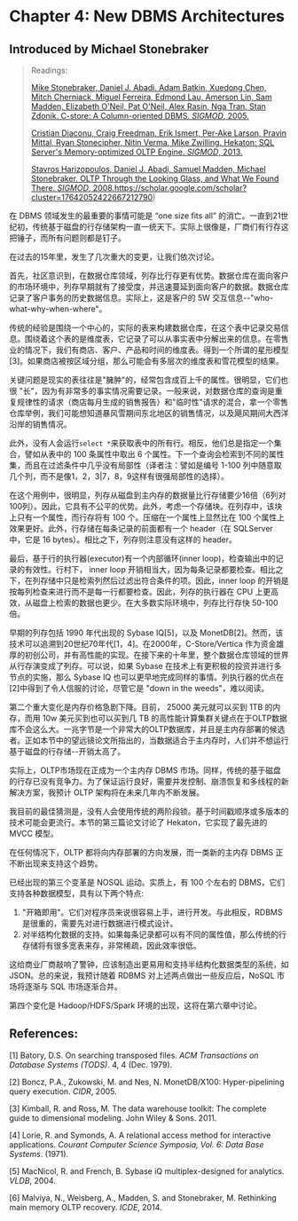 # Chapter 4: New DBMS Architectures

## Introduced by Michael Stonebraker

> Readings:
>
> [Mike Stonebraker, Daniel J. Abadi, Adam Batkin, Xuedong Chen, Mitch Cherniack, Miguel Ferreira, Edmond Lau, Amerson Lin, Sam Madden, Elizabeth O'Neil, Pat O'Neil, Alex Rasin, Nga Tran, Stan Zdonik. C-store: A Column-oriented DBMS. *SIGMOD*, 2005.](https://scholar.google.com/scholar?cluster=12924804892742402591)
>
> [Cristian Diaconu, Craig Freedman, Erik Ismert, Per-Ake Larson, Pravin Mittal, Ryan Stonecipher, Nitin Verma, Mike Zwilling. Hekaton: SQL Server's Memory-optimized OLTP Engine. *SIGMOD*, 2013.](https://scholar.google.com/scholar?cluster=14161764654889427045)
>
> [Stavros Harizopoulos, Daniel J. Abadi, Samuel Madden, Michael Stonebraker. OLTP Through the Looking Glass, and What We Found There. *SIGMOD*, 2008.](https://scholar.google.com/scholar?cluster=12931776946707721868)https://scholar.google.com/scholar?cluster=17642052422667212790)

在 DBMS 领域发生的最重要的事情可能是 “one size fits all” 的消亡。一直到21世纪初，传统基于磁盘的行存储架构一直一统天下。实际上很像是，厂商们有行存这把锤子，而所有问题则都是钉子。

在过去的15年里，发生了几次重大的变更，让我们依次讨论。

首先，社区意识到，在数据仓库领域，列存比行存更有优势。数据仓库在面向客户的市场环境中，列存早期就有了接受度，并迅速蔓延到面向客户的数据。数据仓库记录了客户事务的历史数据信息。实际上，这是客户的 5W 交互信息--"who-what-why-when-where"。

传统的经验是围绕一个中心的，实际的表来构建数据仓库，在这个表中记录交易信息。围绕着这个表的是维度表，它记录了可以从事实表中分解出来的信息。在零售业的情况下，我们有商店、客户、产品和时间的维度表。得到一个所谓的星形模型[3]。如果商店被按区域分组，那么可能会有多层次的维度表和雪花模型的结果。

关键问题是现实的表往往是"臃肿"的，经常包含成百上千的属性。很明显，它们也很 "长"，因为有非常多的事实情况需要记录。一般来说，对数据仓库的查询是重复规律性的请求（商店每月生成的销售报告）和"临时性"请求的混合，拿一个零售仓库举例，我们可能想知道暴风雪期间东北地区的销售情况，以及飓风期间大西洋沿岸的销售情况。

此外，没有人会运行`select *`来获取表中的所有行。相反，他们总是指定一个集合，譬如从表中的 100 条属性中取出 6 个属性。下一个查询会检索到不同的属性集，而且在过滤条件中几乎没有局部性（译者注：譬如是编号 1-100 列中随意取几个列，而不是像1，2，3|7，8，9这样有很强局部性的选择）。

在这个用例中，很明显，列存从磁盘到主内存的数据量比行存储要少16倍（6列对100列）。因此，它具有不公平的优势。此外，考虑一个存储块。在列存中，该块上只有一个属性，而行存将有 100 个。压缩在一个属性上显然比在 100 个属性上效果更好。此外，行存储在每条记录的前面都有一个 header（在 SQLServer 中，它是 16 bytes）。相比之下，列存则注意没有这样的 header。

最后，基于行的执行器(executor)有一个内部循环(inner loop)，检查输出中的记录的有效性。行村下， inner loop 开销相当大，因为每条记录都要检查。相比之下，在列存储中只是检索列然后过滤出符合条件的项。因此，inner loop 的开销是按每列检查来进行而不是每一行都要检查。因此，列存的执行器在 CPU 上更高效，从磁盘上检索的数据也更少。在大多数实际环境中，列存比行存快 50-100 倍。

早期的列存包括 1990 年代出现的 Sybase IQ[5]，以及 MonetDB[2]。然而，该技术可以追溯到20世纪70年代[1，4]。在2000年，C-Store/Vertica 作为资金雄厚的初创公司，并有高性能的实现。在接下来的十年里，整个数据仓库领域的世界从行存演变成了列存。可以说，如果 Sybase 在技术上有更积极的投资并进行多节点的实施，那么 Sybase IQ 也可以更早地完成同样的事情。列执行器的优点在[2]中得到了令人信服的讨论，尽管它是 "down in the weeds"，难以阅读。

第二个重大变化是内存价格急剧下降。目前， 25000 美元就可以买到 1TB 的内存，而用 10w 美元买到也可以买到几 TB 的高性能计算集群关键点在于OLTP数据库不会这么大。一兆字节是一个非常大的OLTP数据库，并且是主内存部署的候选者。正如本节中的望远镜论文所指出的，当数据适合于主内存时，人们并不想运行基于磁盘的行存储--开销太高了。

实际上，OLTP市场现在正成为一个主内存 DBMS 市场。同样，传统的基于磁盘的行存已没有竞争力。为了保证运行良好，需要并发控制、崩溃恢复和多线程的新解决方案，我预计 OLTP 架构将在未来几年内不断发展。

我目前的最佳猜测是，没有人会使用传统的两阶段锁。基于时间戳顺序或多版本的技术可能会更流行。本节的第三篇论文讨论了 Hekaton，它实现了最先进的 MVCC 模型。

在任何情况下，OLTP 都将向内存部署的方向发展，而一类新的主内存 DBMS 正不断出现来支持这个趋势。

已经出现的第三个变革是 NOSQL 运动。实质上，有 100 个左右的 DBMS，它们支持各种数据模型，具有以下两个特点:

1. "开箱即用"。它们对程序员来说很容易上手，进行开发。与此相反，RDBMS 是很重的，需要先对进行数据进行模式设计。
2. 对半结构化数据的支持。如果每条记录都可以有不同的属性值，那么传统的行存储将有很多宽表来存，非常稀疏，因此效率很低。

这给商业厂商敲响了警钟，应该制造出更易用和支持半结构化数据类型的系统，如 JSON。总的来说，我预计随着 RDBMS 对上述两点做出一些反应后，NoSQL 市场将逐渐与 SQL 市场逐渐合并。

第四个变化是 Hadoop/HDFS/Spark 环境的出现，这将在第六章中讨论。

## References:

[1] Batory, D.S. On searching transposed files. *ACM Transactions on Database Systems (TODS)*. 4, 4 (Dec. 1979).

[2] Boncz, P.A., Zukowski, M. and Nes, N. MonetDB/X100: Hyper-pipelining query execution. *CIDR*, 2005.

[3] Kimball, R. and Ross, M. The data warehouse toolkit: The complete guide to dimensional modeling. John Wiley & Sons. 2011.

[4] Lorie, R. and Symonds, A. A relational access method for interactive applications. *Courant Computer Science Symposia, Vol. 6: Data Base Systems*. (1971).

[5] MacNicol, R. and French, B. Sybase iQ multiplex-designed for analytics. *VLDB*, 2004.

[6] Malviya, N., Weisberg, A., Madden, S. and Stonebraker, M. Rethinking main memory OLTP recovery. *ICDE*, 2014.
